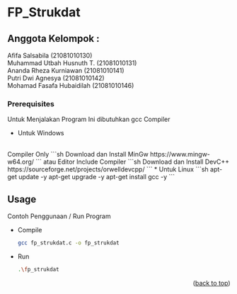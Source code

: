 ﻿# FP_Strukdat

## Anggota Kelompok :

Afifa Salsabila           (21081010130)<br>
Muhammad Utbah Husnuth T.	(21081010131)<br>
Ananda Rheza Kurniawan    (21081010141)<br>
Putri Dwi Agnesya         (21081010142)<br>
Mohamad Fasafa Hubaidilah (21081010146)<br>

### Prerequisites
Untuk Menjalakan Program Ini dibutuhkan gcc Compiler

* Untuk Windows<br />
<br />
  Compiler Only
  ```sh
  Download dan Install MinGw https://www.mingw-w64.org/
  ```
  atau 
  Editor Include Compiler
  ```sh
  Download dan Install DevC++  https://sourceforge.net/projects/orwelldevcpp/
  ```
* Untuk Linux
  ```sh
  apt-get update -y 
  apt-get upgrade -y
  apt-get install gcc -y
  ```

<!-- USAGE EXAMPLES -->
## Usage

Contoh Penggunaan / Run Program
* Compile
  ```sh
  gcc fp_strukdat.c -o fp_strukdat
  ```
* Run
  ```sh
  .\fp_strukdat
  ```

<p align="right">(<a href="#readme-top">back to top</a>)</p>

